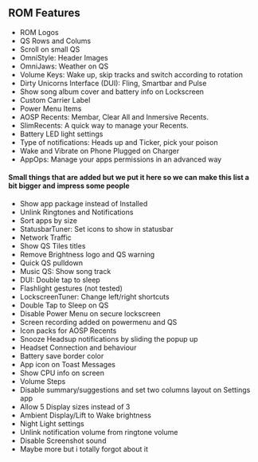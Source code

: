 ## ROM Features

* ROM Logos
* QS Rows and Colums
* Scroll on small QS
* OmniStyle: Header Images
* OmniJaws: Weather on QS
* Volume Keys: Wake up, skip tracks and switch according to rotation
* Dirty Unicorns Interface (DUI): Fling, Smartbar and Pulse
* Show song album cover and battery info on Lockscreen
* Custom Carrier Label
* Power Menu Items
* AOSP Recents: Membar, Clear All and Inmersive Recents.
* SlimRecents: A quick way to manage your Recents.
* Battery LED light settings
* Type of notifications: Heads up and Ticker, pick your poison
* Wake and Vibrate on Phone Plugged on Charger
* AppOps: Manage your apps permissions in an advanced way


#### Small things that are added but we put it here so we can make this list a bit bigger and impress some people
* Show app package instead of Installed
* Unlink Ringtones and Notifications
* Sort apps by size
* StatusbarTuner: Set icons to show in statusbar
* Network Traffic
* Show QS Tiles titles
* Remove Brightness logo and QS warning
* Quick QS pulldown
* Music QS: Show song track
* DUI: Double tap to sleep
* Flashlight gestures (not tested)
* LockscreenTuner: Change left/right shortcuts
* Double Tap to Sleep on QS
* Disable Power Menu on secure lockscreen
* Screen recording added on powermenu and QS
* Icon packs for AOSP Recents
* Snooze Headsup notifications by sliding the popup up
* Headset Connection and behaviour
* Battery save border color
* App icon on Toast Messages
* Show CPU info on screen
* Volume Steps
* Disable summary/suggestions and set two columns layout on Settings app
* Allow 5 Display sizes instead of 3
* Ambient Display/Lift to Wake brightness
* Night Light settings
* Unlink notification volume from ringtone volume
* Disable Screenshot sound
* Maybe more but i totally forgot about it

